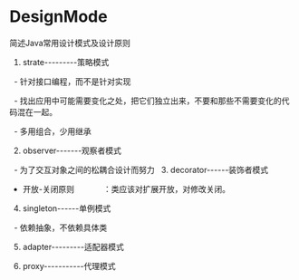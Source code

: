 # DesignMode
简述Java常用设计模式及设计原则

1. strate---------策略模式

   -  针对接口编程，而不是针对实现
   
   -  找出应用中可能需要变化之处，把它们独立出来，不要和那些不需要变化的代码混在一起。
   
   -  多用组合，少用继承
   
2. observer-------观察者模式

   - 为了交互对象之间的松耦合设计而努力
   
3. decorator------装饰者模式

   - 开放-关闭原则
              ：类应该对扩展开放，对修改关闭。
   
4. singleton------单例模式

   -  依赖抽象，不依赖具体类

5. adapter---------适配器模式 

6. proxy-----------代理模式
